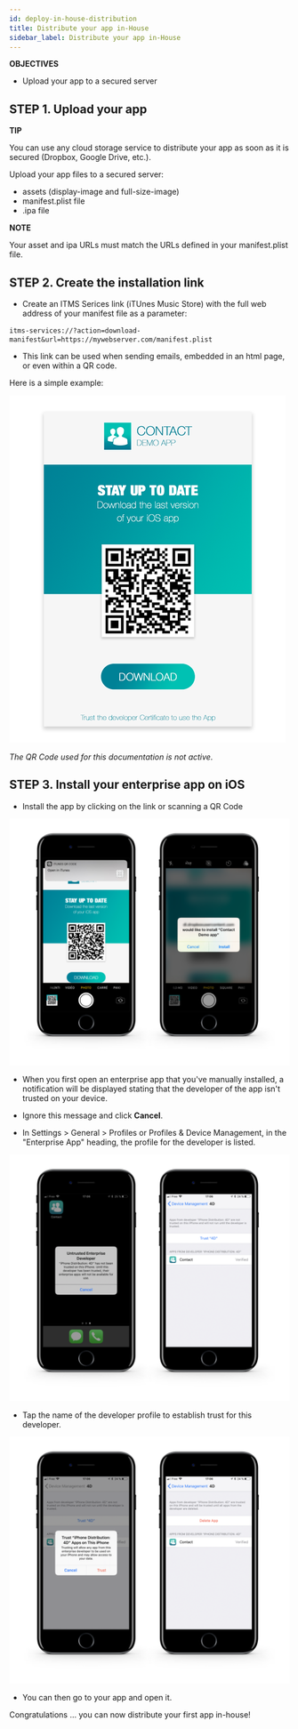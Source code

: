 ```yaml
---
id: deploy-in-house-distribution
title: Distribute your app in-House
sidebar_label: Distribute your app in-House
---
```


<div markdown="1" class = "objectives">

**OBJECTIVES**

* Upload your app to a secured server
</div>

## STEP 1. Upload your app

<div markdown="1" class = "tips">

**TIP**

You can use any cloud storage service to distribute your app as soon as it is secured (Dropbox, Google Drive, etc.).
</div>

Upload your app files to a secured server:

* assets (display-image and full-size-image)
* manifest.plist file
* .ipa file

<div markdown="1" class = "tips">

**NOTE**

Your asset and ipa URLs must match the URLs defined in your manifest.plist file.
</div>


## STEP 2. Create the installation link

* Create an ITMS Serices link (iTUnes Music Store) with the full web address of your manifest file as a parameter:

```
itms-services://?action=download-manifest&url=https://mywebserver.com/manifest.plist

```

* This link can be used when sending emails, embedded in an html page, or even within a QR code.

Here is a simple example:

![Contact demo app install](assets/deploy-in-house/Contact-demo-app-install.png)


*The QR Code used for this documentation is not active.*

## STEP 3. Install your enterprise app on iOS

* Install the app by clicking on the link or scanning a QR Code

![Scan and install](assets/deploy-in-house/Scan-and-install.png)

* When you first open an enterprise app that you've manually installed, a notification will be displayed stating that the developer of the app isn't trusted on your device. 

* Ignore this message and click **Cancel**.

* In Settings > General > Profiles or Profiles & Device Management, in the "Enterprise App" heading, the profile for the developer is listed.

![Untrust developer](assets/deploy-in-house/Untrust-developer.png)

* Tap the name of the developer profile to establish trust for this developer.

![Trust-confirmation](assets/deploy-in-house/Trust-confirmation.png)

* You can then go to your app and open it.

Congratulations ... you can now distribute your first app in-house!
